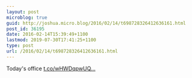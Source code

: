 ```yaml
---
layout: post
microblog: true
guid: http://joshua.micro.blog/2016/02/14/t698728326412636161.html
post_id: 36195
date: 2016-02-14T15:39:49+1100
lastmod: 2019-07-30T17:41:25+1100
type: post
url: /2016/02/14/t698728326412636161.html
---
```

Today's office [t.co/wHWDqpwUQ...](https://t.co/wHWDqpwUQu)
